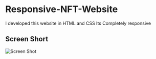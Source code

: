 # Responsive-NFT-Website
I developed this website in HTML and CSS Its Completely responsive
## Screen Short
![Screen Shot](https://github.com/saifullah72437/Responsive-NFT-Website/assets/73275780/6fa81659-086f-42d0-8988-48e175ec7243)
